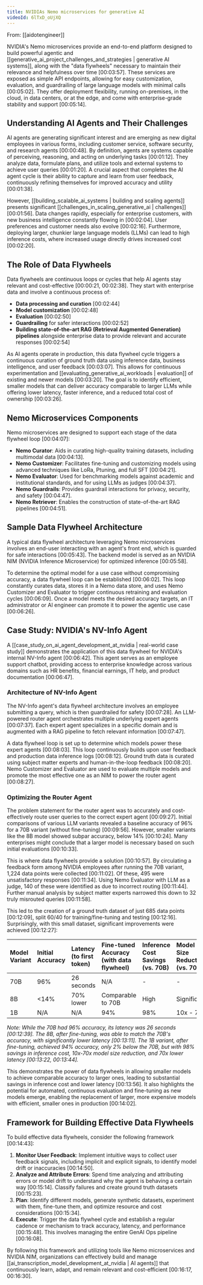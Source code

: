 ```yaml
---
title: NVIDIAs Nemo microservices for generative AI
videoId: 6lTxD_oUjXQ
---
```


From: [[aidotengineer]] <br/> 

NVIDIA's Nemo microservices provide an end-to-end platform designed to build powerful agentic and [[generative_ai_project_challenges_and_strategies | generative AI systems]], along with the "data flywheels" necessary to maintain their relevance and helpfulness over time [00:03:57]. These services are exposed as simple API endpoints, allowing for easy customization, evaluation, and guardrailing of large language models with minimal calls [00:05:02]. They offer deployment flexibility, running on-premises, in the cloud, in data centers, or at the edge, and come with enterprise-grade stability and support [00:05:14].

## Understanding AI Agents and Their Challenges

AI agents are generating significant interest and are emerging as new digital employees in various forms, including customer service, software security, and research agents [00:00:48]. By definition, agents are systems capable of perceiving, reasoning, and acting on underlying tasks [00:01:12]. They analyze data, formulate plans, and utilize tools and external systems to achieve user queries [00:01:20]. A crucial aspect that completes the AI agent cycle is their ability to capture and learn from user feedback, continuously refining themselves for improved accuracy and utility [00:01:38].

However, [[building_scalable_ai_systems | building and scaling agents]] presents significant [[challenges_in_scaling_generative_ai | challenges]] [00:01:56]. Data changes rapidly, especially for enterprise customers, with new business intelligence constantly flowing in [00:02:04]. User preferences and customer needs also evolve [00:02:16]. Furthermore, deploying larger, chunkier large language models (LLMs) can lead to high inference costs, where increased usage directly drives increased cost [00:02:20].

## The Role of Data Flywheels

Data flywheels are continuous loops or cycles that help AI agents stay relevant and cost-effective [00:00:21, 00:02:38]. They start with enterprise data and involve a continuous process of:
*   **Data processing and curation** [00:02:44]
*   **Model customization** [00:02:48]
*   **Evaluation** [00:02:50]
*   **Guardrailing** for safer interactions [00:02:52]
*   **Building state-of-the-art RAG (Retrieval Augmented Generation) pipelines** alongside enterprise data to provide relevant and accurate responses [00:02:54]

As AI agents operate in production, this data flywheel cycle triggers a continuous curation of ground truth data using inference data, business intelligence, and user feedback [00:03:07]. This allows for continuous experimentation and [[evaluating_generative_ai_workloads | evaluation]] of existing and newer models [00:03:20]. The goal is to identify efficient, smaller models that can deliver accuracy comparable to larger LLMs while offering lower latency, faster inference, and a reduced total cost of ownership [00:03:26].

## Nemo Microservices Components

Nemo microservices are designed to support each stage of the data flywheel loop [00:04:07]:

*   **Nemo Curator**: Aids in curating high-quality training datasets, including multimodal data [00:04:13].
*   **Nemo Customizer**: Facilitates fine-tuning and customizing models using advanced techniques like LoRa, Ptuning, and full SFT [00:04:21].
*   **Nemo Evaluator**: Used for benchmarking models against academic and institutional standards, and for using LLMs as judges [00:04:37].
*   **Nemo Guardrails**: Provides guardrail interactions for privacy, security, and safety [00:04:47].
*   **Nemo Retriever**: Enables the construction of state-of-the-art RAG pipelines [00:04:51].

## Sample Data Flywheel Architecture

A typical data flywheel architecture leveraging Nemo microservices involves an end-user interacting with an agent's front end, which is guarded for safe interactions [00:05:43]. The backend model is served as an NVIDIA NIM (NVIDIA Inference Microservice) for optimized inference [00:05:58].

To determine the optimal model for a use case without compromising accuracy, a data flywheel loop can be established [00:06:02]. This loop constantly curates data, stores it in a Nemo data store, and uses Nemo Customizer and Evaluator to trigger continuous retraining and evaluation cycles [00:06:09]. Once a model meets the desired accuracy targets, an IT administrator or AI engineer can promote it to power the agentic use case [00:06:26].

## Case Study: NVIDIA's NV-Info Agent

A [[case_study_on_ai_agent_development_at_nvidia | real-world case study]] demonstrates the application of this data flywheel for NVIDIA's internal NV-Info agent [00:06:42]. This agent serves as an employee support chatbot, providing access to enterprise knowledge across various domains such as HR benefits, financial earnings, IT help, and product documentation [00:06:47].

### Architecture of NV-Info Agent

The NV-Info agent's data flywheel architecture involves an employee submitting a query, which is then guardrailed for safety [00:07:28]. An LLM-powered router agent orchestrates multiple underlying expert agents [00:07:37]. Each expert agent specializes in a specific domain and is augmented with a RAG pipeline to fetch relevant information [00:07:47].

A data flywheel loop is set up to determine which models power these expert agents [00:08:03]. This loop continuously builds upon user feedback and production data inference logs [00:08:12]. Ground truth data is curated using subject matter experts and human-in-the-loop feedback [00:08:20]. Nemo Customizer and Evaluator are used to evaluate multiple models and promote the most effective one as an NIM to power the router agent [00:08:27].

### Optimizing the Router Agent

The problem statement for the router agent was to accurately and cost-effectively route user queries to the correct expert agent [00:09:27]. Initial comparisons of various LLM variants revealed a baseline accuracy of 96% for a 70B variant (without fine-tuning) [00:09:56]. However, smaller variants like the 8B model showed subpar accuracy, below 14% [00:10:24]. Many enterprises might conclude that a larger model is necessary based on such initial evaluations [00:10:33].

This is where data flywheels provide a solution [00:10:57]. By circulating a feedback form among NVIDIA employees after running the 70B variant, 1,224 data points were collected [00:11:02]. Of these, 495 were unsatisfactory responses [00:11:34]. Using Nemo Evaluator with LLM as a judge, 140 of these were identified as due to incorrect routing [00:11:44]. Further manual analysis by subject matter experts narrowed this down to 32 truly misrouted queries [00:11:58].

This led to the creation of a ground truth dataset of just 685 data points [00:12:09], split 60/40 for training/fine-tuning and testing [00:12:16]. Surprisingly, with this small dataset, significant improvements were achieved [00:12:27]:

| Model Variant | Initial Accuracy | Latency (to first token) | Fine-tuned Accuracy (with data flywheel) | Inference Cost Savings (vs. 70B) | Model Size Reduction (vs. 70B) | Latency Reduction (vs. 70B) |
| :------------ | :--------------- | :----------------------- | :--------------------------------------- | :--------------------------------- | :------------------------------- | :----------------------------- |
| 70B           | 96%              | 26 seconds               | N/A                                      | -                                  | -                                | -                              |
| 8B            | <14%             | 70% lower                | Comparable to 70B                        | High                               | Significant                    | Significant                    |
| 1B            | N/A              | N/A                      | 94%                                      | 98%                                | 10x - 70x                        | 70x                            |

*Note: While the 70B had 96% accuracy, its latency was 26 seconds [00:12:39]. The 8B, after fine-tuning, was able to match the 70B's accuracy, with significantly lower latency [00:13:11]. The 1B variant, after fine-tuning, achieved 94% accuracy, only 2% below the 70B, but with 98% savings in inference cost, 10x-70x model size reduction, and 70x lower latency [00:13:22, 00:13:44].*

This demonstrates the power of data flywheels in allowing smaller models to achieve comparable accuracy to larger ones, leading to substantial savings in inference cost and lower latency [00:13:56]. It also highlights the potential for automated, continuous evaluation and fine-tuning as new models emerge, enabling the replacement of larger, more expensive models with efficient, smaller ones in production [00:14:02].

## Framework for Building Effective Data Flywheels

To build effective data flywheels, consider the following framework [00:14:43]:

1.  **Monitor User Feedback**: Implement intuitive ways to collect user feedback signals, including implicit and explicit signals, to identify model drift or inaccuracies [00:14:50].
2.  **Analyze and Attribute Errors**: Spend time analyzing and attributing errors or model drift to understand why the agent is behaving a certain way [00:15:14]. Classify failures and create ground truth datasets [00:15:23].
3.  **Plan**: Identify different models, generate synthetic datasets, experiment with them, fine-tune them, and optimize resource and cost considerations [00:15:34].
4.  **Execute**: Trigger the data flywheel cycle and establish a regular cadence or mechanism to track accuracy, latency, and performance [00:15:48]. This involves managing the entire GenAI Ops pipeline [00:16:08].

By following this framework and utilizing tools like Nemo microservices and NVIDIA NIM, organizations can effectively build and manage [[ai_transcription_model_development_at_nvidia | AI agents]] that continuously learn, adapt, and remain relevant and cost-efficient [00:16:17, 00:16:30].